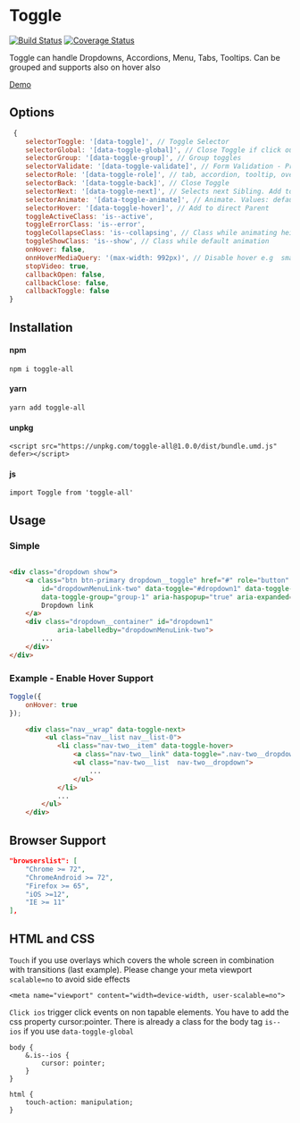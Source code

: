 # Toggle
[![Build Status](https://travis-ci.org/NaciAkce/toggle-all.svg?branch=master)](https://travis-ci.org/NaciAkce/toggle-all)
[![Coverage Status](https://coveralls.io/repos/github/NaciAkce/toggle-all/badge.svg?branch=master)](https://coveralls.io/github/NaciAkce/toggle-all?branch=master)

Toggle can handle Dropdowns, Accordions, Menu, Tabs, Tooltips. Can be grouped and supports also on hover also

[Demo](https://naciakce.github.io/toggle-all/)

## Options

```js
 {
    selectorToggle: '[data-toggle]', // Toggle Selector
    selectorGlobal: '[data-toggle-global]', // Close Toggle if click outside
    selectorGroup: '[data-toggle-group]', // Group toggles
    selectorValidate: '[data-toggle-validate]', // Form Validation - Prevent Closing if invalid
    selectorRole: '[data-toggle-role]', // tab, accordion, tooltip, overlay, default 
    selectorBack: '[data-toggle-back]', // Close Toggle
    selectorNext: '[data-toggle-next]', // Selects next Sibling. Add to Parent. Use Case: for Nested Multiple driopdowns with same classes instead of unique IDs
    selectorAnimate: '[data-toggle-animate]', // Animate. Values: default(all other css transitions), height(accordion)
    selectorHover: '[data-toggle-hover]', // Add to direct Parent 
    toggleActiveClass: 'is--active',
    toggleErrorClass: 'is--error',
    toggleCollapseClass: 'is--collapsing', // Class while animating height
    toggleShowClass: 'is--show', // Class while default animation
    onHover: false,
    onnHoverMediaQuery: '(max-width: 992px)', // Disable hover e.g  smaller then 992px
    stopVideo: true,
    callbackOpen: false,
    callbackClose: false,
    callbackToggle: false
}

```


## Installation

#### npm
```
npm i toggle-all
```

#### yarn
```
yarn add toggle-all
```

#### unpkg
```
<script src="https://unpkg.com/toggle-all@1.0.0/dist/bundle.umd.js" defer></script>
```

#### js
```
import Toggle from 'toggle-all'
```

## Usage

### Simple

```html

<div class="dropdown show">
    <a class="btn btn-primary dropdown__toggle" href="#" role="button"
        id="dropdownMenuLink-two" data-toggle="#dropdown1" data-toggle-global
        data-toggle-group="group-1" aria-haspopup="true" aria-expanded="false">
        Dropdown link
    </a>
    <div class="dropdown__container" id="dropdown1"
            aria-labelledby="dropdownMenuLink-two">
        ...
    </div>
</div>

```

### Example - Enable Hover Support

```js
Toggle({
    onHover: true
});
```

```html
    <div class="nav__wrap" data-toggle-next>
         <ul class="nav__list nav__list-0">
            <li class="nav-two__item" data-toggle-hover>
                <a class="nav-two__link" data-toggle=".nav-two__dropdown" data-toggle-group="#nav-two-list-0" href="#">...</a>
                <ul class="nav-two__list  nav-two__dropdown">
                    ...
                </ul>
            </li>
            ...
        </ul>
    </div>
```

## Browser Support

```json
"browserslist": [
    "Chrome >= 72",
    "ChromeAndroid >= 72",
    "Firefox >= 65",
    "iOS >=12",
    "IE >= 11"
],
```

## HTML and CSS

`Touch`  if you use overlays which covers the whole screen in combination with transitions (last example). Please change your meta viewport `scalable=no` to avoid side effects

```
<meta name="viewport" content="width=device-width, user-scalable=no">
```

`Click ios` trigger click events on non tapable elements. You have to add the css property cursor:pointer. There is already a class for the body tag `is--ios` if you use `data-toggle-global`

```
body {
    &.is--ios {
        cursor: pointer;
    }
}

html {
    touch-action: manipulation;
}
```